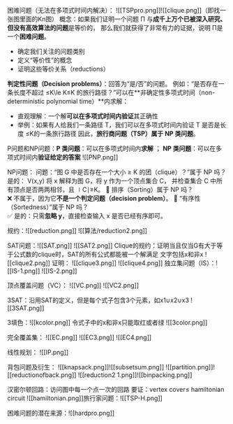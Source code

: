 困难问题（无法在多项式时间内解决）：
![[TSPpro.png]]![[clique.png]]（即找一张图里面的Kn图）
概念：如果我们证明一个问题 Π 与**成千上万个已被深入研究、但没有高效算法的问题**是等价的，  那么我们就获得了非常有力的证据，说明 Π是一个**困难问题**。
- 确定我们关注的问题类别
- 定义“等价性”的概念
- 证明这些等价关系（reductions）

**判定性问题（Decision problems）**：回答为“是/否”的问题。  例如：“是否存在一条长度不超过 ≤K\le K≤K 的旅行路径？”可以在**非确定性多项式时间（non-deterministic polynomial time）**内求解：
- 直观理解：一个解**可以在多项式时间内验证**其正确性
- 举例：如果有人给我们一条路径 T，我们可以在多项式时间内验证 T 是否是长度 ≤K的一条旅行路径
 因此，**旅行商问题（TSP）属于 NP 类问题**。

P问题和NP问题：**P 类问题**：可以在多项式时间内**求解** ； **NP 类问题**：可以在多项式时间内**验证给定的答案**
![[PNP.png]]

NP问题：
问题：“图 G 中是否存在一个大小 ≥ K 的团（clique）？”属于 NP 吗？ 是的：  V(x,y) 将 x 解释为图 G，将 y 作为一个顶点集合 C， 并检查集合 C 中所有顶点是否两两相邻，且 ∣C∣≥K。
🔴 排序（Sorting）属于 NP 吗？  
❌ 不属于，因为它**不是一个判定问题（decision problem）**。
🔴 “有序性（Sortedness）”属于 NP 吗？  
✅ 是的：只需**忽略 y**，直接检查输入 x 是否已经有序即可。

规约：![[reduction.png]]
![[算法/reduction2.png]]

SAT问题：![[SAT.png]]
![[SAT2.png]]
Clique的规约：证明当且仅当G有大于等于公式数的clique时，SAT的所有公式都能被一个解满足
	文字包括x和非x
![[clique2.png]]
	证明：
	![[clique3.png]]
	![[clique4.png]]
独立集问题（IS）：![[IS-1.png]]
![[IS-2.png]]

顶点覆盖问题（VC）：
![[VC.png]]
![[VC2.png]]

3SAT：沿用SAT的定义，但是每个式子包含3个元素，如x1∪x2∪x3
![[3SAT.png]]

3填色：![[kcolor.png]]
令式子中的x和非x只能取红或者绿
![[3color.png]]

完全覆盖集：
![[EC.png]]
![[EC3.png]]
![[EC4.png]]

线性规划：
![[IP.png]]

背包问题及衍生：
![[knapsack.png]]![[subsetsum.png]]
![[partition.png]]![[reductionofback.png]]
![[reduction2 1.png]]![[binpacking.png]]

汉密尔顿回路：访问图中每一个点一次的回路
要证：vertex cover≤ hamiltonian circuit
![[hamiltonian.png]]旅行家问题：![[TSP-H.png]]

困难问题的潜在来源：![[hardpro.png]]